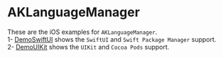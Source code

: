 # AKLanguageManager

These are the iOS examples for `AKLanguageManager`.<br>
1- [DemoSwiftUI](https://github.com/AmrKoritem/AKLibrariesExamples/tree/main/AKLanguageManager/iOS/DemoSwiftUI) shows the `SwiftUI` and `Swift Package Manager` support.<br>
2- [DemoUIKit](https://github.com/AmrKoritem/AKLanguageManager/tree/main/Example) shows the `UIKit` and `Cocoa Pods` support.<br>
